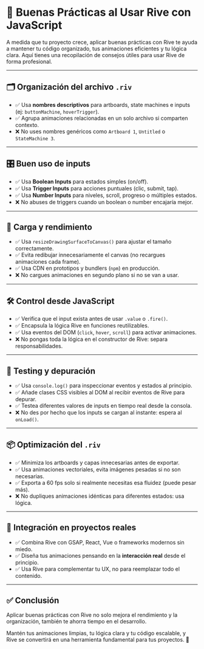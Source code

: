 # 🧠 Buenas Prácticas al Usar Rive con JavaScript

A medida que tu proyecto crece, aplicar buenas prácticas con Rive te ayuda a mantener tu código organizado, tus animaciones eficientes y tu lógica clara. Aquí tienes una recopilación de consejos útiles para usar Rive de forma profesional.

---

## 🗂️ Organización del archivo `.riv`

- ✅ Usa **nombres descriptivos** para artboards, state machines e inputs (ej: `buttonMachine`, `hoverTrigger`).
- ✅ Agrupa animaciones relacionadas en un solo archivo si comparten contexto.
- ❌ No uses nombres genéricos como `Artboard 1`, `Untitled` o `StateMachine 3`.

---

## 🎛️ Buen uso de inputs

- ✅ Usa **Boolean Inputs** para estados simples (on/off).
- ✅ Usa **Trigger Inputs** para acciones puntuales (clic, submit, tap).
- ✅ Usa **Number Inputs** para niveles, scroll, progreso o múltiples estados.
- ❌ No abuses de triggers cuando un boolean o number encajaría mejor.

---

## 💾 Carga y rendimiento

- ✅ Usa `resizeDrawingSurfaceToCanvas()` para ajustar el tamaño correctamente.
- ✅ Evita redibujar innecesariamente el canvas (no recargues animaciones cada frame).
- ✅ Usa CDN en prototipos y bundlers (`npm`) en producción.
- ❌ No cargues animaciones en segundo plano si no se van a usar.

---

## 🛠️ Control desde JavaScript

- ✅ Verifica que el input exista antes de usar `.value` o `.fire()`.
- ✅ Encapsula la lógica Rive en funciones reutilizables.
- ✅ Usa eventos del DOM (`click`, `hover`, `scroll`) para activar animaciones.
- ❌ No pongas toda la lógica en el constructor de Rive: separa responsabilidades.

---

## 🧪 Testing y depuración

- ✅ Usa `console.log()` para inspeccionar eventos y estados al principio.
- ✅ Añade clases CSS visibles al DOM al recibir eventos de Rive para depurar.
- ✅ Testea diferentes valores de inputs en tiempo real desde la consola.
- ❌ No des por hecho que los inputs se cargan al instante: espera al `onLoad()`.

---

## 📦 Optimización del `.riv`

- ✅ Minimiza los artboards y capas innecesarias antes de exportar.
- ✅ Usa animaciones vectoriales, evita imágenes pesadas si no son necesarias.
- ✅ Exporta a 60 fps solo si realmente necesitas esa fluidez (puede pesar más).
- ❌ No dupliques animaciones idénticas para diferentes estados: usa lógica.

---

## 🧩 Integración en proyectos reales

- ✅ Combina Rive con GSAP, React, Vue o frameworks modernos sin miedo.
- ✅ Diseña tus animaciones pensando en la **interacción real** desde el principio.
- ✅ Usa Rive para complementar tu UX, no para reemplazar todo el contenido.

---

## ✅ Conclusión

Aplicar buenas prácticas con Rive no solo mejora el rendimiento y la organización, también te ahorra tiempo en el desarrollo.

Mantén tus animaciones limpias, tu lógica clara y tu código escalable, y Rive se convertirá en una herramienta fundamental para tus proyectos. 🚀

